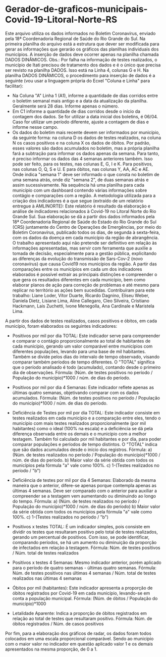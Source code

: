 # Gerador-de-graficos-municipais-Covid-19-Litoral-Norte-RS

Este arquivo utiliza os dados informados no Boletim Coronavírus, enviado pela 18ª Coordenadoria Regional de Saúde do Rio Grande do Sul.
Na primeira planilha do arquivo está a estrutura que dever ser modificada para gerar as informações que gerarão os gráficos das planilhas individuais dos municípios.
A inserção de dados deve ocorrer apenas na planilha chamada DADOS DINÂMICOS.
Obs.: Por falha na informação de testes realizados, o município de Itati precisou de tratamento dos dados e é o único que precisa ser revisto na planilha DADOS. Isso está na Linha 4, colunas G e H.
Na planilha DADOS DINÂMICOS, o procedimento para inserção de dados é a seguinte (vou usar a linguagem própria do Ecxel "Coluna e Linha" para facilitar):
- Na Coluna "A" Linha 1 (A1), informe a quantidade de dias corridos entre o boletim semanal mais antigo e a data da atualização da planilha. Geralmente será 28 dias. Informe apenas o número.
- Em C1 informe a quantidade de dias corridos desde o início da contagem dos dados. Se for utilizar a data inicial dos boletins, é 06/04. Caso for utilizar um período diferente, ajuste a contagem de dias e informe nesse campo.
- Os dados do boletim mais recente devem ser informados por município, da seguinte forma: na coluna D os dados de testes realizados, na coluna N os casos positivos e na coluna X os dados de óbitos. Por padrão, esses valores são dados acumulados no boletim, mas a própria planilha fará a subtração para informar os dados apenas da semana.
Para tanto, é preciso informar os dados das 4 semanas anteriores também.
Isso pode ser feito, para os testes, nas colunas E, G, I e K. Para positivos, nas colunas O, Q, S e U. E para óbitos, nas colunas Y, AA, AC e AE.
Onde indica "semana 1" deve ser informado o que consta no boletim de uma semana atrás, onde diz "semana 2", de duas semanas atrás e assim sucessivamente.
Na sequência há uma planilha para cada município com um dashboard contendo várias informações sobre contágio e comparações com a região.
A metodologia utilizada para a criação dos indicadores é a que segue (extraído de um relatório entregue à AMLINORTE):
Este relatório é resultado da elaboração e análise de indicadores relacionados à Covid-19 no Litoral Norte do Rio Grande Sul. Sua elaboração se dá a partir dos dados
informados pela 18ª Coordenadoria Regional de Saúde do Estado do Rio Grande do Sul (CRS) juntamente do Centro de Operações de Emergências, por meio do Boletim Coronavírus,
publicado todos os dias, de segunda à sexta-feira, com os dados da doença em cada município da região de abrangência.
O trabalho apresentado aqui não pretende ser definitivo em relação às informações apresentadas, mas servir com ferramenta que auxilie a tomada de decisão, especialmente
para a gestão pública, explicitando as diferenças da evolução do transmissão de Sars-Cov-2 (novo coronavírus) que causa Covid19 nos municípios da região.
A partir das comparações entre os municípios em cada um dos indicadores elaborados é possível extrair as principais distinções e compreender o que gera os resultados diferentes
em cada município, bem como elaborar planos de ação para correção de problemas e até mesmo para replicar no território as ações bem sucedidas.
Contribuíram para este trabalho:
Liane Loder, Vítor Duarte, Ricardo Dagnino, Eliseu Weber, Daniela Dietz, Lisiane Lima, Aline Callegaro, Cleo Silveira, Cristiano Hackmann, Lais Zuchetti, Ivone Menegolla, Ana
Cardinale e Maristela Lima.

A partir dos dados de testes realizados, casos positivos e óbitos, em cada município, foram elaborados os seguintes indicadores:

- Positivos por mil por dia TOTAL:
Este indicador serve para compreender e comparar o contágio proporcionalmente ao total de habitantes de cada município, gerando um valor comparável entre municípios com diferentes populações, levando para uma base de mil habitantes. Também se divide pelos dias do intervalo de tempo observado, visando comparar também períodos de tempo diferentes. O "TOTAL" significa que o período analisado é todo (acumulado), contando desde o primeiro dia de observações.
 Fórmula:
(Núm. de testes positivos no período / População do município)*1000 / núm. de dias do período.

- Positivos por mil por dia 4 Semanas:
Este indicador reflete apenas as últimas quatro semanas, objetivando comparar com os dados acumulados.
 Fórmula:
(Núm. de testes positivos no período / População do município)*1000 / núm. de dias do período.

- Deficiência de Testes por mil por dia TOTAL:
Este indicador consiste em testes realizados em cada município e a comparação entre eles, tendo o município com mais testes realizados proporcionalmente (por mil habitantes) como o ideal (100% na escala) e a deficiência se dá pela diferença observada entre os demais e o município com a melhor testagem.
Também foi calculado por mil habitantes e por dia, para poder comparar populações e períodos de tempo distintos. O "TOTAL" indica que são dados acumulados desde o início dos registros.
Fórmula:
a) (Núm. de testes realizados no período / População do município)*1000 / núm.
de dias do período.
b) Maior valor da série obtida com todos os municípios pela fórmula "a" vale
como 100%.
c) 1-(Testes realizados no período / "b")

- Deficiência de testes por mil por dia 4 Semanas:
Elaborado da mesma maneira que o anterior, difere-se apenas porque contempla apenas as últimas 4 semanas. Deve ser comparado com o anterior para auxiliar a compreender se a
testagem vem aumentando ou diminuindo ao longo do tempo.
 Fórmula:
a) (Núm. de testes realizados no período / População do município)*1000 / núm. de dias do período)
b) Maior valor da série obtida com todos os municípios pela fórmula "a" vale como 100%.
 c) 1-(Testes realizados no período / "b")

- Positivos x testes TOTAL:
É um indicador simples, pois consiste em dividir os testes que resultaram positivo pelo total de testes realizados, gerando um percentual de positivos. Com isso, se pode identificar, comparando períodos, se há um aumento ou diminuição da proporção de infectados em relação à testagem.
 Fórmula:
 Núm. de testes positivos / Núm. total de testes realizados 
 
 - Positivos x testes 4 Semanas:
Mesmo indicador anterior, porém aplicado para o período de quatro semanas - últimas quatro semanas.
 Fórmula:
Núm. de testes positivos nas últimas 4 semanas / Núm. total de testes realizados nas últimas 4 semanas

- Óbitos por mil (habitantes):
Este indicador apresenta a proporção de óbitos registrados por Covid-19 em cada município, levando-se em conta a população municipal.
 Fórmula:
 (Núm. de óbitos / População do município)*1000

- Letalidade Aparente:
Indica a proporção de óbitos registrados em relação ao total de testes que resultaram positivo.
 Fórmula:
 Núm. de óbitos registrados / Núm. de casos positivos
 
Por fim, para a elaboração dos gráficos de radar, os dados foram todos colocados em uma escala proporcional comparável. Sendo ao município com o maior valor no indicador em questão aplicado valor 1 e os demais apresentados na mesma proporção, de 0 a 1.
